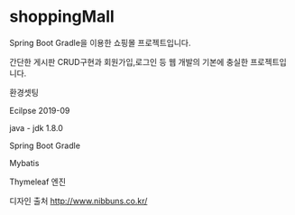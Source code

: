 # shoppingMall

Spring Boot Gradle을 이용한 쇼핑몰 프로젝트입니다.

간단한 게시판 CRUD구현과 회원가입,로그인 등 웹 개발의 기본에 충실한 프로젝트입니다.

환경셋팅 

Ecilpse 2019-09

java - jdk 1.8.0

Spring Boot Gradle

Mybatis

Thymeleaf 엔진

디자인 출처
http://www.nibbuns.co.kr/

